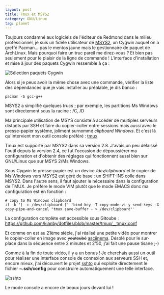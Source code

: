 ```yaml
---
layout: post
title: Tmux et MSYS2
category: GNU/Linux
tag: planet
---
```


Toujours condamné aux logiciels de l'éditeur de Redmond dans le milieu professionnel, je suis un fidèle utilisateur de [MSYS2](https://www.msys2.org/), un Cygwin auquel on a greffé Pacman<!-- more -->... pas le mentos jaune mais le gestionnaire de paquet de ArchLinux. Mais pourquoi faire un truc pareil me direz-vous ? Et bien pas seulement pour le plaisir de la ligne de commande ! L'interface d'installation et mise à jour des paquets Cygwin ressemble à ça : 

![Sélection paquets Cygwin](/images/2019/cygwin-selectpackage.jpg)

Alors si je peux avoir la même chose avec une commande, vérifier la liste des dépendances que je vais installer au préalable, je dis banco : 

    pacman -S gcc-g++

MSYS2 a simplifié quelques trucs ; par exemple, les partitions Ms Windows sont directement sous la racine : /C, /D 

Ma principale utilisation de MSYS consiste à accéder de multiples serveurs distants par SSH et faire du copier-coller entre sessions mais aussi avec le presse-papier système, joliment surnommé *clipboard Windows*. Et c'est là qu'intervient mon outil console préféré : [tmux](https://tmux.github.io).

Tmux est supporté par MSYS2 dans sa version 2.8. J'avais un peu délaissé l'outil depuis la version 2.4, ce fut l'occasion de dépoussiérer ma configuration et d'obtenir des réglages qui fonctionnent aussi bien sur GNU/Linux que sur MSYS 2/Ms Windows.

Sous Cygwin le presse-papier est un device */dev/clipboard* et le copier de Ms Windows vers MSYS2 est géré de base : un SHIFT-INS colle dans MSYS2. Dans l'autre sens, il faut ajouter le nécessaire dans la configuration de TMUX. Je préfère le mode VIM plutôt que le mode EMACS donc ma configuration est en fonction :

    # copy to Ms Windows clipboard
    if -b '[ -c /dev/clipboard ]' 'bind-key -T copy-mode-vi y send-keys -X 
    copy-pipe-and-cancel "tmux save-buffer - > /dev/clipboard"'

La configuration complète est accessible sous Gitoube : https://github.com/kianby/dotfiles/blob/master/tmux/__tmux.conf

Et comme on est au 21ème siècle, j'ai réalisé une petite vidéo pour montrer le copier-coller en image avec ~~youteubé~~ [asciinema](https://asciinema.org). Désolé pour le sur-place dans la séquence entre 2 minutes et 2'50, j'ai fait une pause tisane ;-)

<script id="asciicast-231177" src="https://asciinema.org/a/231177.js" async></script>

Comme à la fin de toute vidéo, il y a un bonus ! Je cherchais aussi un outil pour réaliser une interface console de connexion aux serveurs SSH et, encore mieux, j'ai découvert le projet [sshto](https://github.com/vaniacer/sshto) qui exploite directement le fichier **~.ssh/config** pour construire automatiquement une telle interface.

![sshto](/images/2019/sshto.png)

Le mode console a encore de beaux jours devant lui !
